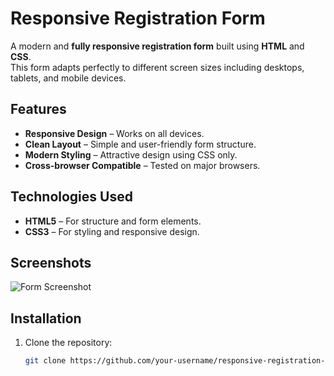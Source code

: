 # Responsive Registration Form

A modern and **fully responsive registration form** built using **HTML** and **CSS**.  
This form adapts perfectly to different screen sizes including desktops, tablets, and mobile devices.

## Features

- **Responsive Design** – Works on all devices.
- **Clean Layout** – Simple and user-friendly form structure.
- **Modern Styling** – Attractive design using CSS only.
- **Cross-browser Compatible** – Tested on major browsers.

## Technologies Used

- **HTML5** – For structure and form elements.
- **CSS3** – For styling and responsive design.

## Screenshots

![Form Screenshot](screenshot.png)  

## Installation

1. Clone the repository:
   ```bash
   git clone https://github.com/your-username/responsive-registration-form.git
